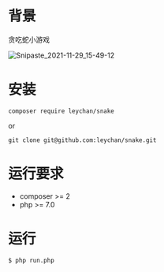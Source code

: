 # 背景
贪吃蛇小游戏

![Snipaste_2021-11-29_15-49-12](https://user-images.githubusercontent.com/26612846/143828175-0c10c9e8-f3c7-42e7-9ec3-9cab8f50cdf1.png)

# 安装
```shell
composer require leychan/snake
```
or

```shell
git clone git@github.com:leychan/snake.git
```

# 运行要求
- composer >= 2
- php >= 7.0

# 运行

`$ php run.php`
